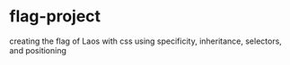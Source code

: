 # flag-project
creating the flag of Laos with css using specificity, inheritance, selectors, and positioning
